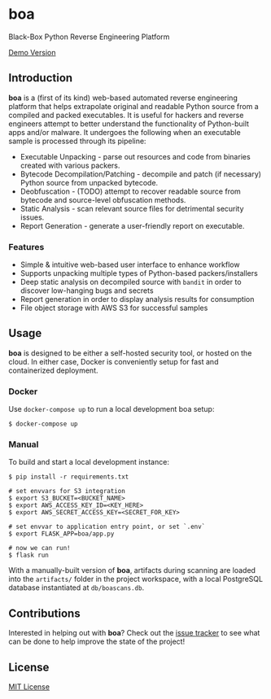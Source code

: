 # boa

Black-Box Python Reverse Engineering Platform

[Demo Version](http://boa.codemuch.tech)

## Introduction

__boa__ is a (first of its kind) web-based automated reverse engineering platform that helps extrapolate original and readable Python source from a compiled and packed executables. It is useful for hackers and reverse engineers attempt to better understand the functionality of Python-built apps and/or malware. It undergoes the following when an executable sample is processed through its pipeline:

* Executable Unpacking - parse out resources and code from binaries created with various packers.
* Bytecode Decompilation/Patching - decompile and patch (if necessary) Python source from unpacked bytecode.
* Deobfuscation - (TODO) attempt to recover readable source from bytecode and source-level obfuscation methods.
* Static Analysis - scan relevant source files for detrimental security issues.
* Report Generation - generate a user-friendly report on executable.

### Features

* Simple & intuitive web-based user interface to enhance workflow
* Supports unpacking multiple types of Python-based packers/installers
* Deep static analysis on decompiled source with `bandit` in order to discover low-hanging bugs and secrets
* Report generation in order to display analysis results for consumption
* File object storage with AWS S3 for successful samples

## Usage

__boa__ is designed to be either a self-hosted security tool, or hosted on the cloud. In either case, Docker is conveniently setup for fast and containerized deployment.

### Docker

Use `docker-compose up` to run a local development boa setup:

```
$ docker-compose up
```

### Manual

To build and start a local development instance:

```
$ pip install -r requirements.txt

# set envvars for S3 integration
$ export S3_BUCKET=<BUCKET_NAME>
$ export AWS_ACCESS_KEY_ID=<KEY_HERE>
$ export AWS_SECRET_ACCESS_KEY=<SECRET_FOR_KEY>

# set envvar to application entry point, or set `.env`
$ export FLASK_APP=boa/app.py

# now we can run!
$ flask run
```

With a manually-built version of __boa__, artifacts during scanning are loaded into the `artifacts/` folder in the project workspace, with a local PostgreSQL database
instantiated at `db/boascans.db`.

## Contributions

Interested in helping out with __boa__? Check out the [issue tracker](https://github.com/ex0dus-0x/boa/issues)
to see what can be done to help improve the state of the project!

## License

[MIT License](https://codemuch.tech/license.txt)

